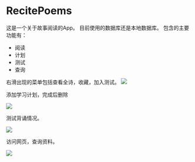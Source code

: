 # RecitePoems
这是一个关于故事阅读的App。
目前使用的数据库还是本地数据库。
包含的主要功能有：
- 阅读
- 计划
- 测试
- 查询

右滑出现的菜单包括查看全诗，收藏，加入测试。
![](https://github.com/sigaritus/RecitePoems/blob/master/app/screenshots/Screenshot_2015-04-13-11-51-29.png)

添加学习计划，完成后删除

![](https://github.com/sigaritus/RecitePoems/blob/master/app/screenshots/Screenshot_2015-04-13-11-52-59.png)

测试背诵情况。

![](https://github.com/sigaritus/RecitePoems/blob/master/app/screenshots/Screenshot_2015-04-13-11-51-39.png)

访问网页，查询资料。

![](https://github.com/sigaritus/RecitePoems/blob/master/app/screenshots/Screenshot_2015-04-13-10-15-01.png)
